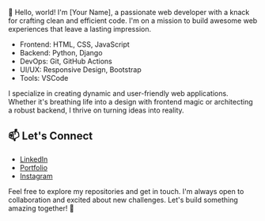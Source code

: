 

👋 Hello, world! I'm [Your Name], a passionate web developer with a knack for crafting clean and efficient code. I'm on a mission to build awesome web experiences that leave a lasting impression.

- Frontend: HTML, CSS, JavaScript
- Backend: Python, Django
- DevOps: Git, GitHub Actions
- UI/UX: Responsive Design, Bootstrap
- Tools: VSCode

I specialize in creating dynamic and user-friendly web applications. Whether it's breathing life into a design with frontend magic or architecting a robust backend, I thrive on turning ideas into reality.

## 📫 Let's Connect
- [LinkedIn](https://www.linkedin.com/in/satyam-gautam/)
- [Portfolio](https://gautam7023.github.io/8.github.io/)
- [Instagram](https://www.instagram.com/_gautam.7_)

Feel free to explore my repositories and get in touch. I'm always open to collaboration and excited about new challenges. Let's build something amazing together! 🚀
